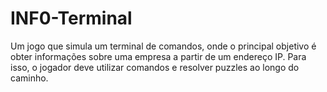 # INF0-Terminal
Um jogo que simula um terminal de comandos, onde o principal objetivo é obter informações sobre uma empresa a partir de um endereço IP. Para isso, o jogador deve utilizar comandos e resolver puzzles ao longo do caminho.
